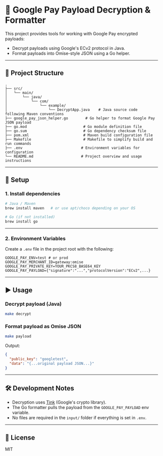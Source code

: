 # 🔐 Google Pay Payload Decryption & Formatter

This project provides tools for working with Google Pay encrypted payloads:
- Decrypt payloads using Google's ECv2 protocol in Java.
- Format payloads into Omise-style JSON using a Go helper.

---

## 📁 Project Structure

```
.
├── src/
│   └── main/
│       └── java/
│           └── com/
│               └── example/
│                   └── DecryptApp.java    # Java source code following Maven conventions
├── google_pay_json_helper.go        # Go helper to format Google Pay JSON payload
├── go.mod                          # Go module definition file
├── go.sum                          # Go dependency checksum file
├── pom.xml                         # Maven build configuration file
├── Makefile                        # Makefile to simplify build and run commands
├── .env                           # Environment variables for configuration
└── README.md                      # Project overview and usage instructions
```

---

## 🔧 Setup

### 1. Install dependencies

```bash
# Java / Maven
brew install maven   # or use apt/choco depending on your OS

# Go (if not installed)
brew install go
```

---

### 2. Environment Variables

Create a `.env` file in the project root with the following:

```dotenv
GOOGLE_PAY_ENV=test # or prod
GOOGLE_PAY_MERCHANT_ID=gateway:omise
GOOGLE_PAY_PRIVATE_KEY=YOUR_PKCS8_BASE64_KEY
GOOGLE_PAY_PAYLOAD={"signature":"...","protocolVersion":"ECv2",...}
```

---

## ▶️ Usage

### Decrypt payload (Java)

```bash
make decrypt
```

### Format payload as Omise JSON

```bash
make payload
```

Output:
```json
{
  "public_key": "googletest",
  "data": "{...original payload JSON...}"
}
```

---

## 🛠 Development Notes

- Decryption uses [Tink](https://github.com/google/tink) (Google's crypto library).
- The Go formatter pulls the payload from the `GOOGLE_PAY_PAYLOAD` env variable.
- No files are required in the `input/` folder if everything is set in `.env`.

---

## 📜 License

MIT
